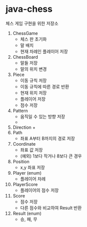# java-chess
체스 게임 구현을 위한 저장소

1. ChessGame
    + 체스 판 초기화
    + 말 배치
    + 현재 차례인 플레이어 저장
2. ChessBoard
    + 말들 저장
    + 말의 위치 변경
3. Piece
    + 이동 규칙 저장
    + 이동 규칙에 따른 경로 반환
    + 현재 위치 저장
    + 플레이어 저장
    + 점수 저장 
4. Pattern
    + 움직일 수 있는 방향 저장
    + 
5. Direction
    + 
4. Path
    + 좌표 A부터 B까지의 경로 저장
5. Coordinate
    + 좌표 값 저장
    + (예외) 1보다 작거나 8보다 큰 경우
6. Position
    + x,y 좌표 저장 
7. Player (enum)
    + 플레이어 차례
8. PlayerScore
    + 플레이어의 점수 저장
9. Score
    + 점수 저장
    + 다른 점수와 비교하여 Result 반환
10. Result (enum)
    + 승, 패, 무
    
    
